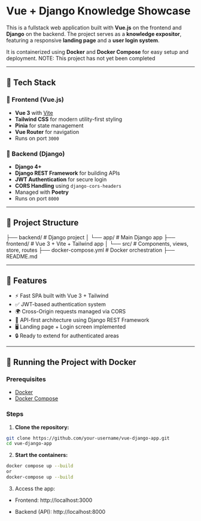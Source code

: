 # Vue + Django Knowledge Showcase

This is a fullstack web application built with **Vue.js** on the frontend and **Django** on the backend. The project serves as a **knowledge expositor**, featuring a responsive **landing page** and a **user login system**.

It is containerized using **Docker** and **Docker Compose** for easy setup and deployment.
NOTE: This project has not yet been completed

---

## 🚀 Tech Stack

### 🔧 Frontend (Vue.js)
- **Vue 3** with [Vite](https://vitejs.dev/)
- **Tailwind CSS** for modern utility-first styling
- **Pinia** for state management
- **Vue Router** for navigation
- Runs on port `3000`

### 🧠 Backend (Django)
- **Django 4+**
- **Django REST Framework** for building APIs
- **JWT Authentication** for secure login
- **CORS Handling** using `django-cors-headers`
- Managed with **Poetry**
- Runs on port `8000`

---

## 📁 Project Structure

├── backend/ # Django project
│ └── app/ # Main Django app
├── frontend/ # Vue 3 + Vite + Tailwind app
│ └── src/ # Components, views, store, routes
├── docker-compose.yml # Docker orchestration
├── README.md

---

## 🧪 Features

- ⚡ Fast SPA built with Vue 3 + Tailwind
- ✅ JWT-based authentication system
- 🌍 Cross-Origin requests managed via CORS
- 📄 API-first architecture using Django REST Framework
- 🖥️ Landing page + Login screen implemented
- 🔒 Ready to extend for authenticated areas

---

## 🐳 Running the Project with Docker

### Prerequisites
- [Docker](https://www.docker.com/)
- [Docker Compose](https://docs.docker.com/compose/)

### Steps

1. **Clone the repository:**

```bash
git clone https://github.com/your-username/vue-django-app.git
cd vue-django-app
```

2. **Start the containers:**

```bash
docker compose up --build
or 
docker-compose up --build
```

3. Access the app:
* Frontend: http://localhost:3000

* Backend (API): http://localhost:8000